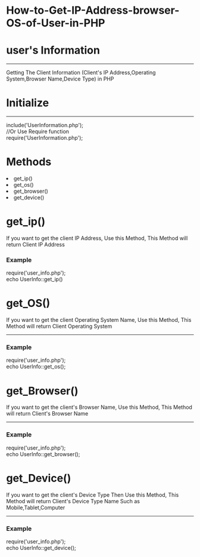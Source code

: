 # How-to-Get-IP-Address-browser-OS-of-User-in-PHP
<h1>user's Information </h1>
<hr>
Getting The Client Information (Client's IP Address,Operating System,Browser Name,Device Type) in PHP 
<h1> Initialize </h1>
<hr>
include('UserInformation.php'); <br>
//Or Use Require function <br>
require('UserInformation.php');<br>

<h1>Methods</h1>
<li> get_ip() </li>
<li> get_os()</li>
<li> get_browser() </li>
<li> get_device()</li>
<h1>get_ip()</h1>

<p> If you want to get the client IP Address, Use this Method, This Method will return Client IP Address</p>
 <h3>Example</h3>
 require('user_info.php');<br>
echo UserInfo::get_ip()
<h1>get_OS()</h1>
If you want to get the client Operating System Name, Use this Method, This Method will return Client Operating System
<hr>
<h3>Example</h3>
require('user_info.php');<br>
echo UserInfo::get_os();

<h1>get_Browser()</h1>
If you want to get the client's Browser Name, Use this Method, This Method will return Client's Browser Name

<hr>
<h3>Example</h3>

require('user_info.php');<br>
echo UserInfo::get_browser();

<h1> get_Device() </h1>

If you want to get the client's Device Type Then Use this Method, This Method will return Client's Device Type Name Such as Mobile,Tablet,Computer
<hr>
<h3>Example</h3>

require('user_info.php');<br>
echo UserInfo::get_device();


